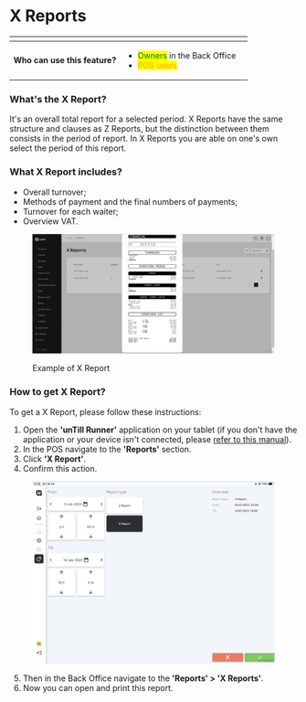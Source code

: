 # X Reports

<table data-card-size="large" data-view="cards" data-full-width="true"><thead><tr><th></th><th></th><th></th></tr></thead><tbody><tr><td><strong>Who can use this feature?</strong></td><td><ul><li><mark style="color:green;">Owners</mark> in the Back Office</li><li><mark style="color:orange;">POS users</mark> </li></ul></td><td></td></tr></tbody></table>

### What's the X Report?

It's an overall total report for a selected period. X Reports have the same structure and clauses as Z Reports, but the distinction between them consists in the period of report. In X Reports you are able on one's own select the period of this report.

### What X Report includes?

* Overall turnover;
* Methods of payment and the final numbers of payments;
* Turnover for each waiter;
* Overview VAT.

<figure><img src="../.gitbook/assets/xreport.jpg" alt=""><figcaption><p>Example of X Report</p></figcaption></figure>

### How to get X Report?

To get a X Report, please follow these instructions:

1. Open the **'unTill Runner'** application on your tablet (if you don't have the application or your device isn't connected, please [refer to this manual](../general/equipment/add-a-device.md)).
2. In the POS navigate to the **'Reports'** section.
3. Click **'X Report'**.
4. Confirm this action.

<figure><img src="../.gitbook/assets/xreport2.jpg" alt="" width="563"><figcaption></figcaption></figure>

5. Then in the Back Office navigate to the **'Reports' > 'X Reports'**.
6. Now you can open and print this report.
